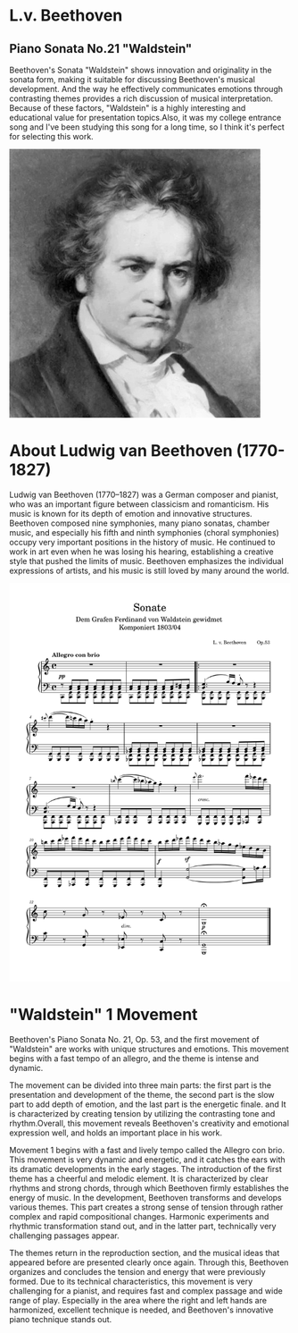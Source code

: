 # L.v. Beethoven
## Piano Sonata No.21 "Waldstein"
Beethoven's Sonata "Waldstein" shows innovation and originality in the sonata form, making it suitable for discussing Beethoven's musical development. And the way he effectively communicates emotions through contrasting themes provides a rich discussion of musical interpretation. Because of these factors, "Waldstein" is a highly interesting and educational value for presentation topics.Also, it was my college entrance song and I've been studying this song for a long time, so I think it's perfect for selecting this work.



<img src="beethoven.png">

# About Ludwig van Beethoven (1770-1827)

Ludwig van Beethoven (1770–1827) was a German composer and pianist, who was an important figure between classicism and romanticism. His music is known for its depth of emotion and innovative structures. 
Beethoven composed nine symphonies, many piano sonatas, chamber music, and especially his fifth and ninth symphonies (choral symphonies) occupy very important positions in the history of music. He continued to work in art even when he was losing his hearing, establishing a creative style that pushed the limits of music. 
Beethoven emphasizes the individual expressions of artists, and his music is still loved by many around the world.



<img src="sonata-no.21.png">

# "Waldstein" 1 Movement

Beethoven's Piano Sonata No. 21, Op. 53, and the first movement of "Waldstein" are works with unique structures and emotions. This movement begins with a fast tempo of an allegro, and the theme is intense and dynamic.

The movement can be divided into three main parts: the first part is the presentation and development of the theme, the second part is the slow part to add depth of emotion, and the last part is the energetic finale.
and It is characterized by creating tension by utilizing the contrasting tone and rhythm.Overall, this movement reveals Beethoven's creativity and emotional expression well, and holds an important place in his work.

Movement 1 begins with a fast and lively tempo called the Allegro con brio.    This movement is very dynamic and energetic, and it catches the ears with its dramatic developments in the early stages.
The introduction of the first theme has a cheerful and melodic element. It is characterized by clear rhythms and strong chords, through which Beethoven firmly establishes the energy of music.
In the development, Beethoven transforms and develops various themes. This part creates a strong sense of tension through rather complex and rapid compositional changes. Harmonic experiments and rhythmic transformation stand out, and in the latter part, technically very challenging passages appear.


  The themes return in the reproduction section, and the musical ideas that appeared before are presented clearly once again. Through this, Beethoven organizes and concludes the tension and energy that were previously formed.
Due to its technical characteristics, this movement is very challenging for a pianist, and requires fast and complex passage and wide range of play.
Especially in the area where the right and left hands are harmonized, excellent technique is needed, and Beethoven's innovative piano technique stands out.
